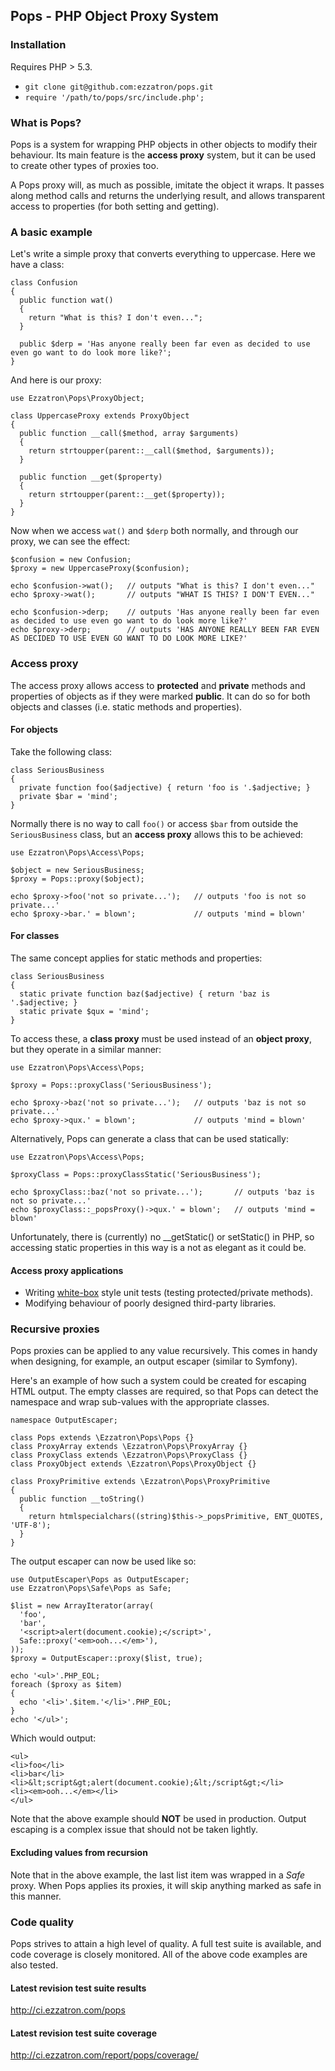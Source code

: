 ## Pops - PHP Object Proxy System

### Installation

Requires PHP > 5.3.

* `git clone git@github.com:ezzatron/pops.git`
* `require '/path/to/pops/src/include.php';`

### What is Pops?

Pops is a system for wrapping PHP objects in other objects to modify their
behaviour. Its main feature is the **access proxy** system, but it can be used
to create other types of proxies too.

A Pops proxy will, as much as possible, imitate the object it wraps. It passes
along method calls and returns the underlying result, and allows transparent
access to properties (for both setting and getting).

### A basic example

Let's write a simple proxy that converts everything to uppercase. Here we have a
class:

    class Confusion
    {
      public function wat()
      {
        return "What is this? I don't even...";
      }

      public $derp = 'Has anyone really been far even as decided to use even go want to do look more like?';
    }

And here is our proxy:

    use Ezzatron\Pops\ProxyObject;

    class UppercaseProxy extends ProxyObject
    {
      public function __call($method, array $arguments)
      {
        return strtoupper(parent::__call($method, $arguments));
      }

      public function __get($property)
      {
        return strtoupper(parent::__get($property));
      }
    }

Now when we access `wat()` and `$derp` both normally, and through our proxy, we
can see the effect:

    $confusion = new Confusion;
    $proxy = new UppercaseProxy($confusion);

    echo $confusion->wat();   // outputs "What is this? I don't even..."
    echo $proxy->wat();       // outputs "WHAT IS THIS? I DON'T EVEN..."

    echo $confusion->derp;    // outputs 'Has anyone really been far even as decided to use even go want to do look more like?'
    echo $proxy->derp;        // outputs 'HAS ANYONE REALLY BEEN FAR EVEN AS DECIDED TO USE EVEN GO WANT TO DO LOOK MORE LIKE?'

### Access proxy

The access proxy allows access to **protected** and **private** methods and
properties of objects as if they were marked **public**. It can do so for both
objects and classes (i.e. static methods and properties).

#### For objects

Take the following class:

    class SeriousBusiness
    {
      private function foo($adjective) { return 'foo is '.$adjective; }
      private $bar = 'mind';
    }

Normally there is no way to call `foo()` or access `$bar` from outside the
`SeriousBusiness` class, but an **access proxy** allows this to be achieved:

    use Ezzatron\Pops\Access\Pops;

    $object = new SeriousBusiness;
    $proxy = Pops::proxy($object);

    echo $proxy->foo('not so private...');   // outputs 'foo is not so private...'
    echo $proxy->bar.' = blown';             // outputs 'mind = blown'

#### For classes

The same concept applies for static methods and properties:

    class SeriousBusiness
    {
      static private function baz($adjective) { return 'baz is '.$adjective; }
      static private $qux = 'mind';
    }

To access these, a **class proxy** must be used instead of an **object proxy**,
but they operate in a similar manner:

    use Ezzatron\Pops\Access\Pops;

    $proxy = Pops::proxyClass('SeriousBusiness');

    echo $proxy->baz('not so private...');   // outputs 'baz is not so private...'
    echo $proxy->qux.' = blown';             // outputs 'mind = blown'

Alternatively, Pops can generate a class that can be used statically:

    use Ezzatron\Pops\Access\Pops;

    $proxyClass = Pops::proxyClassStatic('SeriousBusiness');

    echo $proxyClass::baz('not so private...');       // outputs 'baz is not so private...'
    echo $proxyClass::_popsProxy()->qux.' = blown';   // outputs 'mind = blown'

Unfortunately, there is (currently) no __getStatic() or setStatic() in PHP, so
accessing static properties in this way is a not as elegant as it could be.

#### Access proxy applications

* Writing [white-box](http://en.wikipedia.org/wiki/White-box_testing) style unit
  tests (testing protected/private methods).
* Modifying behaviour of poorly designed third-party libraries.

### Recursive proxies

Pops proxies can be applied to any value recursively. This comes in handy when
designing, for example, an output escaper (similar to Symfony).

Here's an example of how such a system could be created for escaping HTML
output. The empty classes are required, so that Pops can detect the namespace
and wrap sub-values with the appropriate classes.

    namespace OutputEscaper;

    class Pops extends \Ezzatron\Pops\Pops {}
    class ProxyArray extends \Ezzatron\Pops\ProxyArray {}
    class ProxyClass extends \Ezzatron\Pops\ProxyClass {}
    class ProxyObject extends \Ezzatron\Pops\ProxyObject {}

    class ProxyPrimitive extends \Ezzatron\Pops\ProxyPrimitive
    {
      public function __toString()
      {
        return htmlspecialchars((string)$this->_popsPrimitive, ENT_QUOTES, 'UTF-8');
      }
    }

The output escaper can now be used like so:

    use OutputEscaper\Pops as OutputEscaper;
    use Ezzatron\Pops\Safe\Pops as Safe;

    $list = new ArrayIterator(array(
      'foo',
      'bar',
      '<script>alert(document.cookie);</script>',
      Safe::proxy('<em>ooh...</em>'),
    ));
    $proxy = OutputEscaper::proxy($list, true);

    echo '<ul>'.PHP_EOL;
    foreach ($proxy as $item)
    {
      echo '<li>'.$item.'</li>'.PHP_EOL;
    }
    echo '</ul>';

Which would output:

    <ul>
    <li>foo</li>
    <li>bar</li>
    <li>&lt;script&gt;alert(document.cookie);&lt;/script&gt;</li>
    <li><em>ooh...</em></li>
    </ul>

Note that the above example should **NOT** be used in production. Output
escaping is a complex issue that should not be taken lightly.

#### Excluding values from recursion

Note that in the above example, the last list item was wrapped in a *Safe*
proxy. When Pops applies its proxies, it will skip anything marked as safe in
this manner.

### Code quality

Pops strives to attain a high level of quality. A full test suite is available,
and code coverage is closely monitored. All of the above code examples are also
tested.

#### Latest revision test suite results
<http://ci.ezzatron.com/pops>

#### Latest revision test suite coverage
<http://ci.ezzatron.com/report/pops/coverage/>